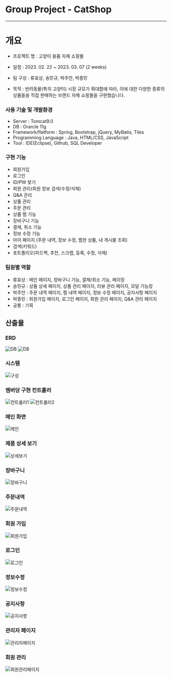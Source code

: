 # Group Project - CatShop
-----


# 개요
* 프로젝트 명 : 고양이 용품 자체 쇼핑몰

* 일정 : 2023. 02. 22 ~ 2023. 03. 07 (2 weeks)

* 팀 구성 : 류효상, 송민규, 박주안, 박종민

* 목적 :
반려동물(특히 고양이) 시장 규모가 확대함에 따라, 이에 대한 다양한 종류의 상품들을 직접 판매하는 브랜드 자체 쇼핑몰을 구현했습니다.
           
### 사용 기술 및 개발환경
   - Server : Tomcat9.0
   - DB : Orarcle 11g
   - Framework/flatform : Spring, Bootstrap, jQuery, MyBatis, Tiles
   - Programming Language : Java, HTML/CSS, JavaScript
   - Tool : IDE(Eclipse), Github, SQL Developer
   
### 구현 기능
   - 회원가입
   - 로그인
   - ID/PW 찾기
   - 회원 관리(회원 정보 검색/수정/삭제)
   - Q&A 관리
   - 상품 관리
   - 주문 관리
   - 상품 찜 기능
   - 장바구니 기능
   - 결제, 취소 기능
   - 정보 수정 기능
   - 마이 페이지 (주문 내역, 정보 수정, 찜한 상품, 내 게시물 조회)
   - 검색(키워드)
   - 포트폴리오(피드백, 추천, 스크랩, 등록, 수정, 삭제)

   
### 팀원별 역할
   - 류효상 : 메인 페이지, 장바구니 기능, 결제/취소 기능, 페이징
   - 송민규 : 상품 상세 페이지, 상품 관리 페이지, 리뷰 관리 페이지, 모달 기능창
   - 박주안 : 주문 내역 페이지, 찜 내역 페이지, 정보 수정 페이지, 공지사항 페이지
   - 박종민 : 회원가입 페이지, 로그인 페이지, 회원 관리 페이지, Q&A 관리 페이지
   - 공통   : 기획
   



## 산출물
   ### ERD
   ![DB](https://github.com/jongmin-p/project-catShop/assets/119127039/a2ad95c8-65a9-453f-83d5-f559cd9765a3)
   ![DB](https://github.com/jongmin-p/project-catShop/assets/119127039/109ac67d-7ab9-46da-9675-4925fbe43420)
     
   ### 시스템
   ![구성](https://github.com/jongmin-p/project-catShop/assets/119127039/aad8b600-efc0-448b-828e-e1d7a422e4a6)
   
   ### 멤버당 구현 컨트롤러
   ![컨트롤러1](https://github.com/jongmin-p/project-catShop/assets/119127039/dae86130-1d19-4491-87d6-4981e395e575)
   ![컨트롤러2](https://github.com/jongmin-p/project-catShop/assets/119127039/7aa3c36e-a55a-44a8-b7fb-12beae28dd3c)

   ### 메인 화면
   ![메인](https://github.com/jongmin-p/project-catShop/assets/119127039/602b08da-c93d-42de-85ce-c8c763e7d6b7)
  
  ### 제품 상세 보기
  ![상세보기](https://github.com/jongmin-p/project-catShop/assets/119127039/0df29c5c-ee60-4ee6-906a-45ffd910d8c5)

  ### 장바구니
  ![장바구니](https://github.com/jongmin-p/project-catShop/assets/119127039/aef46516-556e-4985-9d70-f74550030840)

  ### 주문내역
  ![주문내역](https://github.com/jongmin-p/project-catShop/assets/119127039/8b848632-87db-4c2a-855f-321137646702)

  ### 회원 가입
  ![회원가입](https://github.com/jongmin-p/project-catShop/assets/119127039/01c4c1b2-15f3-4d86-9a16-8916f441eafd)

  ### 로그인
  ![로그인](https://github.com/jongmin-p/project-catShop/assets/119127039/e922281c-c244-4681-982b-2ce8e3513322)

  ### 정보수정
  ![정보수정](https://github.com/jongmin-p/project-catShop/assets/119127039/4da1a0f1-a152-433c-805d-d62f86ec4c86)

  ### 공지사항
  ![공지사항](https://github.com/jongmin-p/project-catShop/assets/119127039/6ea2c4da-1a3a-43e9-8517-80a3875cdb6e)

  ### 관리자 페이지
  ![관리자페이지](https://github.com/jongmin-p/project-catShop/assets/119127039/c4705943-1ff1-4075-92ae-ecc395a81355)

  ### 회원 관리
  ![회원관리페이지](https://github.com/jongmin-p/project-catShop/assets/119127039/92600598-ae00-4ec5-81ae-18f177c59090)
